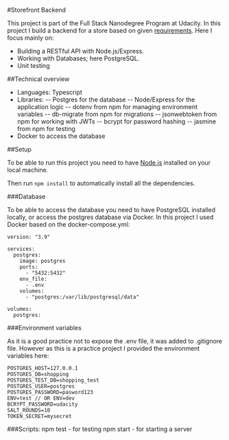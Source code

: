 #Storefront Backend

This project is part of the Full Stack Nanodegree Program at Udacity. In this project I build a backend for a store based on given [requirements](https://github.com/susi189/storefront-backend-project/blob/master/REQUIREMENTS.md). Here I focus mainly on:

- Building a RESTful API with Node.js/Express.
- Working with Databases; here PostgreSQL.
- Unit testing

##Technical overview

- Languages: Typescript
- Libraries:
  -- Postgres for the database
  -- Node/Express for the application logic
  -- dotenv from npm for managing environment variables
  -- db-migrate from npm for migrations
  -- jsonwebtoken from npm for working with JWTs
  -- bcrypt for password hashing
  -- jasmine from npm for testing
- Docker to access the database

##Setup

To be able to run this project you need to have [Node.js](https://nodejs.org/en/download/) installed on your local machine.

Then run `npm install` to automatically install all the dependencies.

###Database

To be able to access the database you need to have PostgreSQL installed locally, or access the postgres database via Docker. In this project I used Docker based on the docker-compose.yml:

```
version: "3.9"

services:
  postgres:
    image: postgres
    ports:
      - "5432:5432"
    env_file:
      - .env
    volumes:
      - "postgres:/var/lib/postgresql/data"

volumes:
  postgres:

```

###Environment variables

As it is a good practice not to expose the .env file, it was added to .gitignore file. However as this is a practice project I provided the environment variables here:

```
POSTGRES_HOST=127.0.0.1
POSTGRES_DB=shopping
POSTGRES_TEST_DB=shopping_test
POSTGRES_USER=postgres
POSTGRES_PASSWORD=pasword123
ENV=test // OR ENV=dev
BCRYPT_PASSWORD=udacity
SALT_ROUNDS=10
TOKEN_SECRET=mysecret

```

###Scripts:
npm test - for testing
npm start - for starting a server
